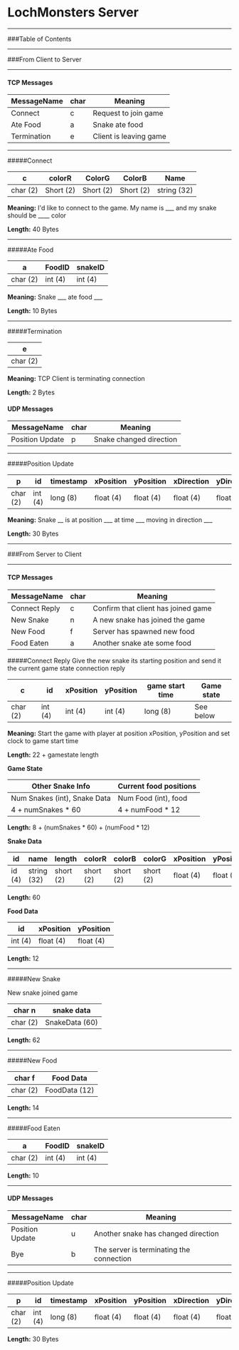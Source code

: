 # LochMonsters Server

---

###Table of Contents


---
###From Client to Server

---
#### TCP Messages

| MessageName |char | Meaning |
|---------- |----|-----------|
|Connect | c | Request to join game
|Ate Food | a | Snake ate food
|Termination | e | Client is leaving game
---
#####Connect

| c | colorR | ColorG | ColorB  | Name
|---------- |---|---|---|-----------|
| char (2) | Short (2) | Short (2) | Short (2) | string (32)

**Meaning:** I'd like to connect to the game. My name is ___ and my snake should be ____ color

**Length:** 40 Bytes

---
#####Ate Food

| a | FoodID | snakeID |
|----|------ |--------|
|char (2) | int (4) | int (4)

**Meaning:** Snake ___ ate food ___

**Length:** 10 Bytes

---
#####Termination

| e | 
|----|
|char (2)

**Meaning:** TCP Client is terminating connection 

**Length:** 2 Bytes



#### UDP Messages

| MessageName |char | Meaning |
|---------- |----|-----------|
|Position Update | p | Snake changed direction 

---

#####Position Update

| p | id | timestamp | xPosition | yPosition | xDirection | yDirection  
|---------|------- |-----------| ----------|-----------|------------|-----------|
|char (2) |int (4) | long (8) | float (4) | float (4) | float (4) | float (4) | 

**Meaning:** Snake __ is at position ___ at time ___ moving in direction ___

**Length:** 30 Bytes

---


###From Server to Client

---
#### TCP Messages

| MessageName |char | Meaning |
|---------- |----|-----------|
|Connect Reply | c | Confirm that client has joined game
|New Snake | n | A new snake has joined the game
|New Food | f | Server has spawned new food
|Food Eaten | a | Another snake ate some food

#####Connect Reply
Give the new snake its starting position and send it the current game state
connection reply

| c        | id       | xPosition | yPosition | game start time | Game state
|---------|--------- | ----------|-----------| ----------------|------------
|char (2) | int (4) | int (4) | int (4) | long (8) | See below


**Meaning:** Start the game with player at position xPosition, yPosition and set clock to game start time

**Length:** 22 + gamestate length

**Game State**

| Other Snake Info |  Current food positions |
|------------------|-------------------------|
|Num Snakes (int), Snake Data | Num Food (int), food|
|4 + numSnakes * 60 | 4 + numFood * 12
**Length:** 8 + (numSnakes * 60) + (numFood * 12)

**Snake Data**

| id    |   name      | length    | colorR   | colorB     | colorG    | xPosition | yPosition  | xDirection | yDirection |
|---    |------------|-----------|-----------|------------|----------|-----------|-------------|------------|-------------|
id (4) | string (32) | short (2) | short (2) | short (2) | short (2) | float (4)  | float (4) |  float (4) |  float (4) |
**Length:** 60


**Food Data**

| id | xPosition | yPosition |
|----|-----------|-----------|
|int (4) | float (4) | float (4)|
**Length:** 12

---

#####New Snake

New snake joined game

| char n | snake data
|--------| ----------|
|char (2) | SnakeData (60) | 
**Length:** 62

---
#####New Food

| char f | Food Data
|--------| ----------|
|char (2) | FoodData (12) | 
**Length:** 14

---
#####Food Eaten

| a | FoodID | snakeID |
|----|------ |--------|
|char (2) | int (4) | int (4)
**Length:** 10

---
#### UDP Messages

| MessageName |char | Meaning |
|---------- |----|-----------|
|Position Update | u | Another snake has changed direction 
|Bye | b | The server is terminating the connection 
---
#####Position Update

| p        | id | timestamp | xPosition | yPosition | xDirection | yDirection  
|---------|----|------------|----------|-----------|------------|-----------|
|char (2)|int (4)| long (8) | float (4) | float (4) | float (4) | float (4) | 

**Length:** 30 Bytes